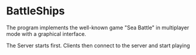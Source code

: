 # BattleShips
The program implements the well-known game "Sea Battle" in multiplayer mode with a graphical interface.

The Server starts first. Clients then connect to the server and start playing
